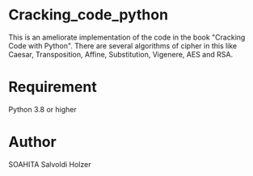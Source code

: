 # Cracking_code_python
This is an ameliorate implementation of the code in the book "Cracking Code with Python". There are several algorithms of cipher in this like Caesar, Transposition, Affine, Substitution, Vigenere, AES and RSA.

# Requirement
Python 3.8 or higher

# Author 
SOAHITA Salvoldi Holzer